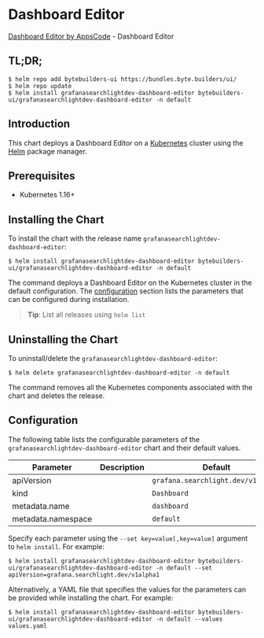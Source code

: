 # Dashboard Editor

[Dashboard Editor by AppsCode](https://byte.builders) - Dashboard Editor

## TL;DR;

```console
$ helm repo add bytebuilders-ui https://bundles.byte.builders/ui/
$ helm repo update
$ helm install grafanasearchlightdev-dashboard-editor bytebuilders-ui/grafanasearchlightdev-dashboard-editor -n default
```

## Introduction

This chart deploys a Dashboard Editor on a [Kubernetes](http://kubernetes.io) cluster using the [Helm](https://helm.sh) package manager.

## Prerequisites

- Kubernetes 1.16+

## Installing the Chart

To install the chart with the release name `grafanasearchlightdev-dashboard-editor`:

```console
$ helm install grafanasearchlightdev-dashboard-editor bytebuilders-ui/grafanasearchlightdev-dashboard-editor -n default
```

The command deploys a Dashboard Editor on the Kubernetes cluster in the default configuration. The [configuration](#configuration) section lists the parameters that can be configured during installation.

> **Tip**: List all releases using `helm list`

## Uninstalling the Chart

To uninstall/delete the `grafanasearchlightdev-dashboard-editor`:

```console
$ helm delete grafanasearchlightdev-dashboard-editor -n default
```

The command removes all the Kubernetes components associated with the chart and deletes the release.

## Configuration

The following table lists the configurable parameters of the `grafanasearchlightdev-dashboard-editor` chart and their default values.

|     Parameter      | Description |              Default               |
|--------------------|-------------|------------------------------------|
| apiVersion         |             | `grafana.searchlight.dev/v1alpha1` |
| kind               |             | `Dashboard`                        |
| metadata.name      |             | `dashboard`                        |
| metadata.namespace |             | `default`                          |


Specify each parameter using the `--set key=value[,key=value]` argument to `helm install`. For example:

```console
$ helm install grafanasearchlightdev-dashboard-editor bytebuilders-ui/grafanasearchlightdev-dashboard-editor -n default --set apiVersion=grafana.searchlight.dev/v1alpha1
```

Alternatively, a YAML file that specifies the values for the parameters can be provided while
installing the chart. For example:

```console
$ helm install grafanasearchlightdev-dashboard-editor bytebuilders-ui/grafanasearchlightdev-dashboard-editor -n default --values values.yaml
```
